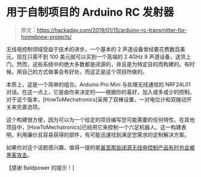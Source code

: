 # 用于自制项目的 Arduino RC 发射器

> 原文：<https://hackaday.com/2019/01/15/arduino-rc-transmitter-for-homebrew-projects/>

无线电控制领域受益于技术的进步。一个基本的 2 声道设备曾经要花费数百美元，现在只需不到 100 美元就可以买到一个高端的 2.4GHz 9 声道设备，送货上门。然而，这些系统中的绝大多数都是闭源的，并且是为特定目的而构建的。有时候，用自己的方式做事会有好处，而这正是这个项目所做的。

本质上，这是一个简单的组合。Arduino Pro Mini 与处理无线通信的 NRF24L01 对话。在这一点上，它是由你来决定的——根据你的喜好，加入或多或少的控制。对于这个版本，[HowToMechatronics]采用了双棒设置，一对电位计和双拨动开关来完善选项。

这个构建很方便，因为可以为一个给定的项目编写您可能需要的任何特性。在其他项目中，[HowToMechatronics]已经用它来控制一个六足机器人。这一构建表明，利用廉价且容易获得的部件，有可能迅速找到满足您需求的定制解决方案。

如果你对这个话题感兴趣，值得一提的是[甚至那些闭源无线电控制产品有时也会被黑客攻击](https://hackaday.com/2015/09/20/hacking-2-4ghz-radio-control/)。

【感谢 Baldpower 的提示！]